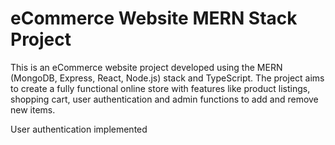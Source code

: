 # eCommerce Website MERN Stack Project

This is an eCommerce website project developed using the MERN (MongoDB, Express, React, Node.js) stack and TypeScript. The project aims to create a fully functional online store with features like product listings, shopping cart, user authentication and admin functions to add and remove new items.

User authentication implemented
